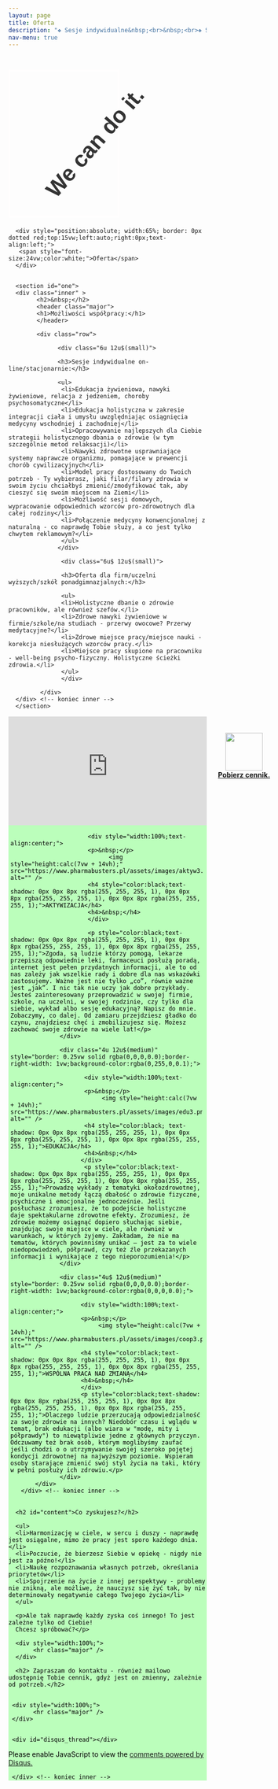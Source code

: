 ```yaml
---
layout: page
title: Oferta
description: "❖ Sesje indywidualne&nbsp;<br>&nbsp;<br>❖ Spotkania wykładowe&nbsp;<br>&nbsp;<br>❖ Konsultacje grupowe&nbsp;<br>&nbsp;<br>❖ Oferta współpracy dla firm&nbsp;<br>&nbsp;<br><span style='opacity:0.0;'>❖ Sesje indywidualne&nbsp;</span>"
nav-menu: true
---
```

<style>
* {
  box-sizing: border-box;
  -webkit-box-sizing: border-box;
}

.a1 {
  background: url(https://pharmabusters.pl/assets/images/tlofiolet.jpg);
 
}

.a2 {
  width: 100%;
  height: 35vw;
  overflow: hidden;
}

.wrap {

  width: 100%;
  height: 100%;
  overflow: hidden;
  position: relative;
  text-align: center;
  -webkit-perspective: 2500px;
  perspective: 2500px;
  -webkit-perspective-origin: 100% 50%;
  perspective-origin: 100% 50%;
}
.wrap .girl {
  border: #fffefe 0.5vw solid;
  background: url("https://autoserwis.leki.expert/static/siad.png") no-repeat;
  background-size: contain;
  margin-left: 0;
  width: 23.5vw;
  height: 31.3vw;
  bottom: 0%;
  top: 3vw;
  position: absolute;
}
.wrap h1 {
  left: -5%;
  transform: rotate(-49deg);
  color: #333;
  font-size: 4.7vw;
  font-family: Raleway, sans-serif;
  top: 25%;
  position: absolute;
}
.wrap h1 span {
  color: black;
  font-weight: 1000;
}


.buttonx {
  border: 2px solid black;
  padding: 10px;
  z-index: 9999;
  top: -300px;
  position: relative;
  display: inline;
  margin-left: -60px;
  outline: none;
}

@media only screen and (max-width: 768px) {
  .girl {
    background: url(https://autoserwis.leki.expert/static/siad.png) no-repeat cover fixed;
  }

  .headerx {
    display: none;
  }
}

</style>

<div class="a1">
<div class="a2">

   
  
<div class="wrap">
  <div class="girl"></div>
  <h1 class="headerx" >&nbsp; &nbsp; &nbsp; We can do it.&nbsp; &nbsp; &nbsp; &nbsp; &nbsp; &nbsp;<span></span></h1>
  
  
  
</div>
  
</div>

</div>





<div id="main" class="alt">
  
      <div style="position:absolute; width:65%; border: 0px dotted red;top:15vw;left:auto;right:0px;text-align:left;">
       <span style="font-size:24vw;color:white;">Oferta</span>
      </div>

  
      <section id="one">
      <div class="inner" >
            <h2>&nbsp;</h2>
            <header class="major">
            <h1>Możliwości współpracy:</h1>
            </header>

            <div class="row">
      
                  <div class="6u 12u$(small)">
    
                  <h3>Sesje indywidualne on-line/stacjonarnie:</h3>
    
                  <ul>
                   <li>Edukacja żywieniowa, nawyki żywieniowe, relacja z jedzeniem, choroby psychosomatyczne</li>
                   <li>Edukacja holistyczna w zakresie integracji ciała i umysłu uwzględniając osiągnięcia medycyny wschodniej i zachodniej</li>
                   <li>Opracowywanie najlepszych dla Ciebie strategii holistycznego dbania o zdrowie (w tym szczególnie metod relaksacji)</li>
                   <li>Nawyki zdrowotne usprawniające systemy naprawcze organizmu, pomagające w prewencji chorób cywilizacyjnych</li>
                   <li>Model pracy dostosowany do Twoich potrzeb - Ty wybierasz, jaki filar/filary zdrowia w swoim życiu chciałbyś zmienić/zmodyfikować tak, aby cieszyć się swoim miejscem na Ziemi</li>
                   <li>Możliwość sesji domowych, wypracowanie odpowiednich wzorców pro-zdrowotnych dla całej rodziny</li>
                   <li>Połączenie medycyny konwencjonalnej z naturalną - co naprawdę Tobie służy, a co jest tylko chwytem reklamowym?</li>
                   </ul>
                  </div>
      
                   <div class="6u$ 12u$(small)">
    
                   <h3>Oferta dla firm/uczelni wyższych/szkół ponadgimnazjalnych:</h3>
    
                   <ul>
                   <li>Holistyczne dbanie o zdrowie pracowników, ale również szefów.</li>
                   <li>Zdrowe nawyki żywieniowe w firmie/szkole/na studiach - przerwy owocowe? Przerwy medytacyjne?</li>
                   <li>Zdrowe miejsce pracy/miejsce nauki - korekcja niesłużących wzorców pracy.</li>
                   <li>Miejsce pracy skupione na pracowniku - well-being psycho-fizyczny. Holistyczne ścieżki zdrowia.</li>
                   </ul>
                   </div>

             </div>   
      </div> <!-- koniec inner -->
      </section>
  </div>  <!-- koniec main -->



<div style="position: absolute;width:100%;text-align:center;padding:2vw;">

<a href="https://www.pharmabusters.pl/assets/cennik2.pdf" style="z-index:100;"><img style="width:8vw;" src="https://www.pharmabusters.pl/assets/images/pdftr.png" alt="" /></a><br> <a href="https://www.pharmabusters.pl/assets/cennik2.pdf"><b>Pobierz cennik.</b></a>
</div>
<iframe name="ramka_scr" id="scroller" src="https://pharmabusters.pl/scroller.html" style="width:100%; height:23vw;z-index:99;margin: 0px 0px 0px 0px;border:none;" ></iframe>



   
<div id="main" class="alt" style="background-image: url('https://www.pharmabusters.pl/assets/images/tlo4.jpg');background-size:cover;">
      <div class="inner">
           <div class="row" style="background-color:rgba(172,255,172,0.8);padding:0px;margin:0px;border:0px;color:black;">
                  <div class="4u 12u$(medium)" style="border: 0.25vw solid rgba(0,0,0,0.0);border-left-width: 0.5vw;border-right-width: 1vw;background-color:rgba(0,0,0,0.0);">
    
                          <div style="width:100%;text-align:center;">
                          <p>&nbsp;</p>
                                <img style="height:calc(7vw + 14vh);" src="https://www.pharmabusters.pl/assets/images/aktyw3.png" alt="" />
                          <h4 style="color:black;text-shadow: 0px 0px 8px rgba(255, 255, 255, 1), 0px 0px 8px rgba(255, 255, 255, 1), 0px 0px 8px rgba(255, 255, 255, 1);">AKTYWIZACJA</h4>
                          <h4>&nbsp;</h4>
                          </div>
                          
                          <p style="color:black;text-shadow: 0px 0px 8px rgba(255, 255, 255, 1), 0px 0px 8px rgba(255, 255, 255, 1), 0px 0px 8px rgba(255, 255, 255, 1);">Zgoda, są ludzie którzy pomogą, lekarze przepiszą odpowiednie leki, farmaceuci posłużą poradą, internet jest pełen przydatnych informacji, ale to od nas zależy jak wszelkie rady i dobre dla nas wskazówki zastosujemy. Ważne jest nie tylko „co”, równie ważne jest „jak”. I nic tak nie uczy jak dobre przykłady. Jesteś zainteresowany przeprowadzić w swojej firmie, szkole, na uczelni, w swojej rodzinie, czy tylko dla siebie, wykład albo sesję edukacyjną? Napisz do mnie. Zobaczymy, co dalej. Od zamiaru przejdziesz gładko do czynu, znajdziesz chęć i zmobilizujesz się. Możesz zachować swoje zdrowie na wiele lat!</p>
                  </div>

                  <div class="4u 12u$(medium)" style="border: 0.25vw solid rgba(0,0,0,0.0);border-right-width: 1vw;background-color:rgba(0,255,0,0.1);">
                         
                         <div style="width:100%;text-align:center;">  
                         <p>&nbsp;</p>
                              <img style="height:calc(7vw + 14vh);" src="https://www.pharmabusters.pl/assets/images/edu3.png" alt="" />
                         <h4 style="color:black; text-shadow: 0px 0px 8px rgba(255, 255, 255, 1), 0px 0px 8px rgba(255, 255, 255, 1), 0px 0px 8px rgba(255, 255, 255, 1);">EDUKACJA</h4>
                         <h4>&nbsp;</h4>
                        </div>
                         <p style="color:black;text-shadow: 0px 0px 8px rgba(255, 255, 255, 1), 0px 0px 8px rgba(255, 255, 255, 1), 0px 0px 8px rgba(255, 255, 255, 1);">Prowadzę wykłady z tematyki okołozdrowotnej, moje unikalne metody łączą dbałość o zdrowie fizyczne, psychiczne i emocjonalne jednocześnie. Jeśli posłuchasz zrozumiesz, że to podejście holistyczne daje spektakularne zdrowotne efekty. Zrozumiesz, że zdrowie możemy osiągnąć dopiero słuchając siebie, znajdując swoje miejsce w ciele, ale również w warunkach, w których żyjemy. Zakładam, że nie ma tematów, których powinniśmy unikać – jest za to wiele niedopowiedzeń, półprawd, czy też źle przekazanych informacji i wynikające z tego nieporozumienia!</p>
                  </div>

                  <div class="4u$ 12u$(medium)" style="border: 0.25vw solid rgba(0,0,0,0.0);border-right-width: 1vw;background-color:rgba(0,0,0,0.0);">
                        
                        <div style="width:100%;text-align:center;">
                        <p>&nbsp;</p>
                             <img style="height:calc(7vw + 14vh);" src="https://www.pharmabusters.pl/assets/images/coop3.png" alt="" />
                        <h4 style="color:black;text-shadow: 0px 0px 8px rgba(255, 255, 255, 1), 0px 0px 8px rgba(255, 255, 255, 1), 0px 0px 8px rgba(255, 255, 255, 1);">WSPÓLNA PRACA NAD ZMIANĄ</h4>
                        <h4>&nbsp;</h4>
                        </div>
                        <p style="color:black;text-shadow: 0px 0px 8px rgba(255, 255, 255, 1), 0px 0px 8px rgba(255, 255, 255, 1), 0px 0px 8px rgba(255, 255, 255, 1);">Dlaczego ludzie przerzucają odpowiedzialność za swoje zdrowie na innych? Niedobór czasu i wglądu w temat, brak edukacji (albo wiara w "modę, mity i półprawdy") to niewątpliwie jedne z głównych przyczyn. Odczuwamy też brak osób, którym moglibyśmy zaufać jeśli chodzi o o utrzymywanie swojej szeroko pojętej kondycji zdrowotnej na najwyższym poziomie. Wspieram osoby starające zmienić swój styl życia na taki, który w pełni posłuży ich zdrowiu.</p>
                  </div>
           </div>
       </div> <!-- koniec inner -->
  </div> <!-- koniec main -->


<div id="main" class="alt">
      <div class="inner" >
    
    
      <h2 id="content">Co zyskujesz?</h2>
    
      <ul>
      <li>Harmonizację w ciele, w sercu i duszy - naprawdę jest osiągalne, mimo że pracy jest sporo każdego dnia.</li>
      <li>Poczucie, że bierzesz Siebie w opiekę - nigdy nie jest za późno!</li>
      <li>Naukę rozpoznawania własnych potrzeb, określania priorytetów</li>
      <li>Spojrzenie na życie z innej perspektywy - problemy nie znikną, ale możliwe, że nauczysz się żyć tak, by nie determinowały negatywnie całego Twojego życia</li>
      </ul>

      <p>Ale tak naprawdę każdy zyska coś innego! To jest zależne tylko od Ciebie!
      Chcesz spróbować?</p> 
    
      <div style="width:100%;">
           <hr class="major" />
      </div>
    
      <h2> Zapraszam do kontaktu - również mailowo udostępnię Tobie cennik, gdyż jest on zmienny, zależnie od potrzeb.</h2>
      
    
     <div style="width:100%;">
           <hr class="major" />
     </div>


     <div id="disqus_thread"></div>
<script>
    /**
    *  RECOMMENDED CONFIGURATION VARIABLES: EDIT AND UNCOMMENT THE SECTION BELOW TO INSERT DYNAMIC VALUES FROM YOUR PLATFORM OR CMS.
    *  LEARN WHY DEFINING THESE VARIABLES IS IMPORTANT: https://disqus.com/admin/universalcode/#configuration-variables    */
    /*
    var disqus_config = function () {
    this.page.url = 'https://www.pharmabusters.pl/2_oferta.html';  // Replace PAGE_URL with your page's canonical URL variable
    this.page.identifier = PAGE_IDENTIFIER; // Replace PAGE_IDENTIFIER with your page's unique identifier variable
    };
    */
    (function() { // DON'T EDIT BELOW THIS LINE
    var d = document, s = d.createElement('script');
    s.src = 'https://pharmabusters.disqus.com/embed.js';
    s.setAttribute('data-timestamp', +new Date());
    (d.head || d.body).appendChild(s);
    })();
</script>
<noscript>Please enable JavaScript to view the <a href="https://disqus.com/?ref_noscript">comments powered by Disqus.</a></noscript>
<script id="dsq-count-scr" src="//pharmabusters.disqus.com/count.js" async></script>
  
    
     </div> <!-- koniec inner -->
</div> <!-- koniec main -->
    
<script>
function licznikodw() {
var xhr4 = new XMLHttpRequest();
var url4 = "https://uz.mobilnyfarmaceuta.pl/baster3";
xhr4.open("POST", url4, true);
xhr4.setRequestHeader("Content-Type", "application/json; charset=utf-8");
xhr4.setRequestHeader("Data-Type", "json");

xhr4.onreadystatechange = function () {
    if (xhr4.readyState === 4 && xhr4.status === 200) {
        var json = JSON.parse(xhr4.responseText);
        var compare4 = json.info;
        document.getElementById("wyswi").innerHTML = compare4;
    }

}

var data4 = JSON.stringify('{"wtf": "logowanie"}');
xhr4.send(data4);


};

licznikodw(); 
</script>   
    

